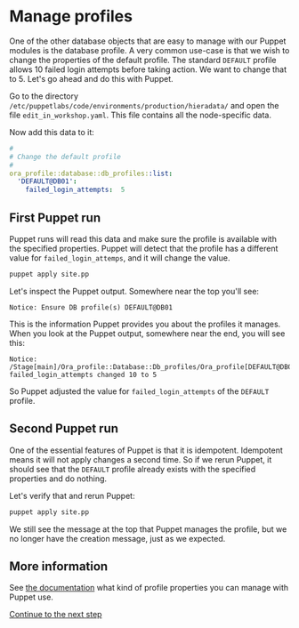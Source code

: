 # Manage profiles

One of the other database objects that are easy to manage with our Puppet modules is the database profile. A very common use-case is that we wish to change the properties of the default profile. The standard `DEFAULT` profile allows 10 failed login attempts before taking action. We want to change that to 5. Let's go ahead and do this with Puppet.

Go to the directory `/etc/puppetlabs/code/environments/production/hieradata/` and open the file `edit_in_workshop.yaml`. This file contains all the node-specific data. 

Now add this data to it:

```yaml
#
# Change the default profile
#
ora_profile::database::db_profiles::list:
  'DEFAULT@DB01':
    failed_login_attempts:  5
```

## First Puppet run

Puppet runs will read this data and make sure the profile is available with the specified properties. Puppet will detect that the profile has a different value for `failed_login_attemps`, and it will change the value.

``` bash
puppet apply site.pp 
```

Let's inspect the Puppet output. Somewhere near the top you'll see:

```
Notice: Ensure DB profile(s) DEFAULT@DB01
```

This is the information Puppet provides you about the profiles it manages. When you look at the Puppet output, somewhere near the end, you will see this:

```
Notice: /Stage[main]/Ora_profile::Database::Db_profiles/Ora_profile[DEFAULT@DB01]/failed_login_attempts: failed_login_attempts changed 10 to 5
```

So Puppet adjusted the value for `failed_login_attempts` of the `DEFAULT` profile.

## Second Puppet run

One of the essential features of Puppet is that it is idempotent. Idempotent means it will not apply changes a second time. So if we rerun Puppet, it should see that the `DEFAULT` profile already exists with the specified properties and do nothing.

Let's verify that and rerun Puppet:

``` bash
puppet apply site.pp 
```
We still see the message at the top that Puppet manages the profile, but we no longer have the creation message, just as we expected.

## More information

See [the documentation](https://www.enterprisemodules.com/docs/ora_config/ora_profile.html) what kind of profile properties you can manage with Puppet use.

[Continue to the next step](./5-manage-database-users.md)

